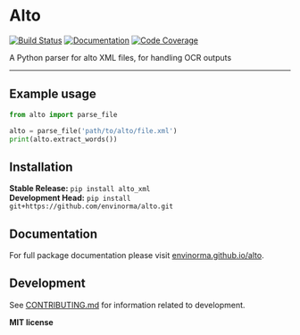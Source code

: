 # Alto

[![Build Status](https://github.com/envinorma/alto/workflows/Build%20Main/badge.svg)](https://github.com/envinorma/alto/actions)
[![Documentation](https://github.com/envinorma/alto/workflows/Documentation/badge.svg)](https://envinorma.github.io/alto/)
[![Code Coverage](https://codecov.io/gh/envinorma/alto/branch/main/graph/badge.svg)](https://codecov.io/gh/envinorma/alto)

A Python parser for alto XML files, for handling OCR outputs

---

## Example usage

```python
from alto import parse_file

alto = parse_file('path/to/alto/file.xml')
print(alto.extract_words())
```

## Installation

**Stable Release:** `pip install alto_xml`<br>
**Development Head:** `pip install git+https://github.com/envinorma/alto.git`

## Documentation

For full package documentation please visit [envinorma.github.io/alto](https://envinorma.github.io/alto).

## Development

See [CONTRIBUTING.md](CONTRIBUTING.md) for information related to development.

**MIT license**
